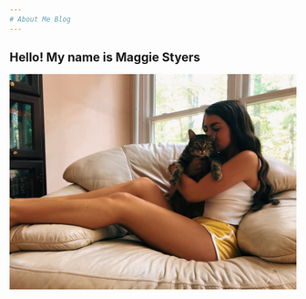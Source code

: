 ```yaml
---
# About Me Blog
---
```

## Hello! My name is Maggie Styers
![Me and Ash](https://github.com/maggiestyers/About-Me/blob/master/Images/MeAndAsh.jpg?raw=true)
